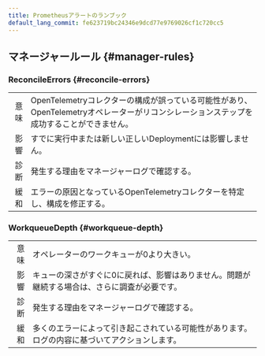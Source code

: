 ```yaml
---
title: Prometheusアラートのランブック
default_lang_commit: fe623719bc24346e9dcd77e9769026cf1c720cc5
---
```


## マネージャールール {#manager-rules}

### ReconcileErrors {#reconcile-errors}

|      |                                                                                                                                          |
| ---: | ---------------------------------------------------------------------------------------------------------------------------------------- |
| 意味 | OpenTelemetryコレクターの構成が誤っている可能性があり、OpenTelemetryオペレーターがリコンシレーションステップを成功することができません。 |
| 影響 | すでに実行中または新しい正しいDeploymentには影響しません。                                                                               |
| 診断 | 発生する理由をマネージャーログで確認する。                                                                                               |
| 緩和 | エラーの原因となっているOpenTelemetryコレクターを特定し、構成を修正する。                                                                |

### WorkqueueDepth {#workqueue-depth}

|      |                                                                                                |
| ---: | ---------------------------------------------------------------------------------------------- |
| 意味 | オペレーターのワークキューが0より大きい。                                                      |
| 影響 | キューの深さがすぐに0に戻れば、影響はありません。問題が継続する場合は、さらに調査が必要です。  |
| 診断 | 発生する理由をマネージャーログで確認する。                                                     |
| 緩和 | 多くのエラーによって引き起こされている可能性があります。ログの内容に基づいてアクションします。 |
